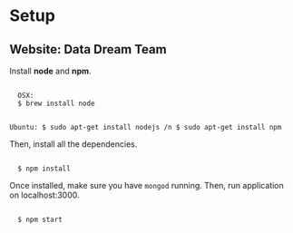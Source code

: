<h1>Setup</h1>

<h2>Website: Data Dream Team</h2>

<p>Install <strong>node</strong> and <strong>npm</strong>.</p>

<code>
  OSX:
  $ brew install node

  Ubuntu:
  $ sudo apt-get install nodejs /n
  $ sudo apt-get install npm 
</code>

<p>Then, install all the dependencies.</p>

<code>
  $ npm install
</code>

<p>Once installed, make sure you have <code>mongod</code> running. Then, run application on localhost:3000.</p>

<code>
  $ npm start
</code>
